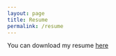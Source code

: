 ```yaml
---
layout: page
title: Resume
permalink: /resume
---
```


You can download my resume [here](https://github.com/ankushs92/ankushs92.github.io/files/545728/resume.pdf)
